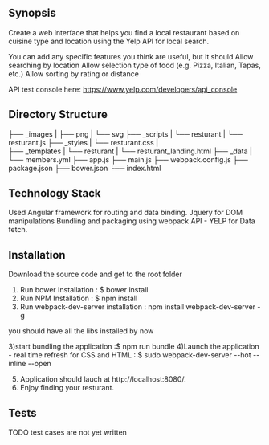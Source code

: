 ## Synopsis

Create a web interface that helps you find a local restaurant based on cuisine type and location using the Yelp API for local search.

You can add any specific features you think are useful, but it should
Allow searching by location
Allow selection type of food (e.g. Pizza, Italian, Tapas, etc.)
Allow sorting by rating or distance

API test console here: https://www.yelp.com/developers/api_console

## Directory Structure

├── _images
|   ├── png
|   └── svg
├── _scripts
|    └── resturant
|        └── resturant.js
├── _styles
|    └── resturant.css
|   
├── _templates
|    └── resturant
|        └── resturant_landing.html
├── _data
|    └── members.yml
├── app.js
├── main.js
├── webpack.config.js
├── package.json
├── bower.json
└── index.html


## Technology Stack

Used Angular framework for routing and data binding.
Jquery for DOM manipulations
Bundling and packaging using webpack
API - YELP for Data fetch.

## Installation

Download the source code and get to the root folder
1) Run bower Installation :  $ bower install
2) Run NPM Installation :  $ npm install
3) Run webpack-dev-server installation : npm install webpack-dev-server -g

you should have all the libs installed by now

3)start bundling the application :$ npm run bundle
4)Launch the application - real time refresh for CSS and HTML : $ sudo webpack-dev-server --hot --inline --open

5) Application should lauch at http://localhost:8080/.
6) Enjoy finding your resturant.

## Tests

TODO test cases are not yet written
